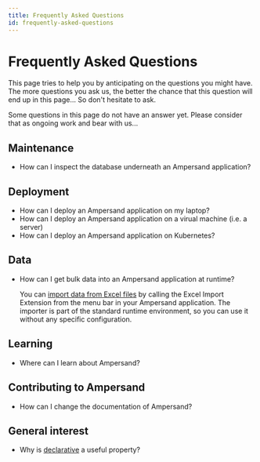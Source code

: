 ```yaml
---
title: Frequently Asked Questions
id: frequently-asked-questions
---
```

# Frequently Asked Questions

This page tries to help you by anticipating on the questions you might have.
The more questions you ask us, the better the chance that this question will end up in this page...
So don't hesitate to ask.

Some questions in this page do not have an answer yet. Please consider that as ongoing work and bear with us...

##  Maintenance
* How can I inspect the database underneath an Ampersand application?

## Deployment
* How can I deploy an Ampersand application on my laptop?
* How can I deploy an Ampersand application on a virual machine (i.e. a server)
* How can I deploy an Ampersand application on Kubernetes?

##  Data
* How can I get bulk data into an Ampersand application at runtime?

   You can [import data from Excel files](../the-excel-importer.md) by calling the Excel Import Extension from the menu bar in your Ampersand application. The importer is part of the standard runtime environment, so you can use it without any specific configuration.

##  Learning
* Where can I learn about Ampersand?

##  Contributing to Ampersand
* How can I change the documentation of Ampersand?

##  General interest
* Why is [declarative](../conceptual/why-declarative.md) a useful property?